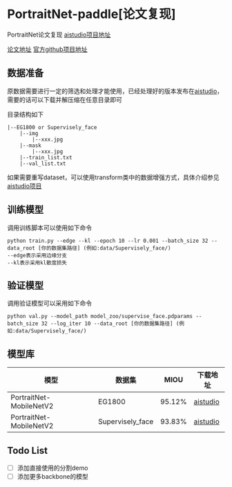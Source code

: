 # PortraitNet-paddle[论文复现]

PortraitNet论文复现 [aistudio项目地址](https://aistudio.baidu.com/aistudio/projectdetail/1949642)

[论文地址](https://www.yongliangyang.net/docs/mobilePotrait_c&g19.pdf)  [官方github项目地址](https://github.com/dong-x16/PortraitNet)

## 数据准备

原数据需要进行一定的筛选和处理才能使用，已经处理好的版本发布在[aistudio](https://aistudio.baidu.com/aistudio/datasetdetail/89377)，需要的话可以下载并解压缩在任意目录即可

目录结构如下

    |--EG1800 or Supervisely_face
        |--img
            |--xxx.jpg
        |--mask
            |--xxx.jpg
        |--train_list.txt
        |--val_list.txt

如果需要重写dataset，可以使用transform类中的数据增强方式，具体介绍参见[aistudio项目](https://aistudio.baidu.com/aistudio/projectdetail/1949642)

## 训练模型
调用训练脚本可以使用如下命令

    python train.py --edge --kl --epoch 10 --lr 0.001 --batch_size 32 --data_root [你的数据集路径] (例如:data/Supervisely_face/)
    --edge表示采用边缘分支
    --kl表示采用kl散度损失

## 验证模型
调用验证模型可以采用如下命令

    python val.py --model_path model_zoo/supervise_face.pdparams --batch_size 32 --log_iter 10 --data_root [你的数据集路径] (例如:data/Supervisely_face/)

## 模型库
|模型|数据集|MIOU|下载地址|
|---|---|---|---|
|PortraitNet-MobileNetV2|EG1800|95.12%|[aistudio](https://aistudio.baidu.com/aistudio/datasetdetail/89377)|
|PortraitNet-MobileNetV2|Supervisely_face|93.83%|[aistudio](https://aistudio.baidu.com/aistudio/datasetdetail/89377)|

## Todo List

- [ ] 添加直接使用的分割demo
- [ ] 添加更多backbone的模型